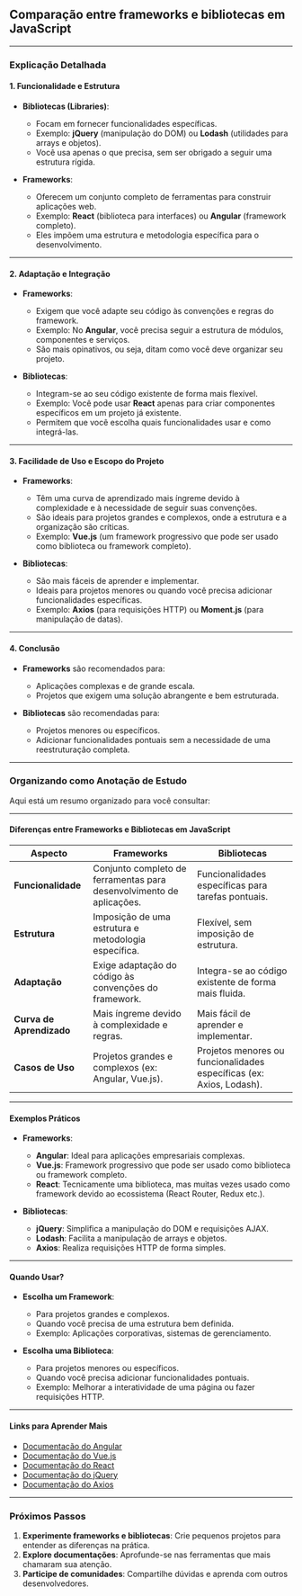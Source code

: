 ## Comparação entre **frameworks** e **bibliotecas** em JavaScript

---

### **Explicação Detalhada**

#### **1. Funcionalidade e Estrutura**
- **Bibliotecas (Libraries)**:
  - Focam em fornecer funcionalidades específicas.
  - Exemplo: **jQuery** (manipulação do DOM) ou **Lodash** (utilidades para arrays e objetos).
  - Você usa apenas o que precisa, sem ser obrigado a seguir uma estrutura rígida.

- **Frameworks**:
  - Oferecem um conjunto completo de ferramentas para construir aplicações web.
  - Exemplo: **React** (biblioteca para interfaces) ou **Angular** (framework completo).
  - Eles impõem uma estrutura e metodologia específica para o desenvolvimento.

---

#### **2. Adaptação e Integração**
- **Frameworks**:
  - Exigem que você adapte seu código às convenções e regras do framework.
  - Exemplo: No **Angular**, você precisa seguir a estrutura de módulos, componentes e serviços.
  - São mais opinativos, ou seja, ditam como você deve organizar seu projeto.

- **Bibliotecas**:
  - Integram-se ao seu código existente de forma mais flexível.
  - Exemplo: Você pode usar **React** apenas para criar componentes específicos em um projeto já existente.
  - Permitem que você escolha quais funcionalidades usar e como integrá-las.

---

#### **3. Facilidade de Uso e Escopo do Projeto**
- **Frameworks**:
  - Têm uma curva de aprendizado mais íngreme devido à complexidade e à necessidade de seguir suas convenções.
  - São ideais para projetos grandes e complexos, onde a estrutura e a organização são críticas.
  - Exemplo: **Vue.js** (um framework progressivo que pode ser usado como biblioteca ou framework completo).

- **Bibliotecas**:
  - São mais fáceis de aprender e implementar.
  - Ideais para projetos menores ou quando você precisa adicionar funcionalidades específicas.
  - Exemplo: **Axios** (para requisições HTTP) ou **Moment.js** (para manipulação de datas).

---

#### **4. Conclusão**
- **Frameworks** são recomendados para:
  - Aplicações complexas e de grande escala.
  - Projetos que exigem uma solução abrangente e bem estruturada.

- **Bibliotecas** são recomendadas para:
  - Projetos menores ou específicos.
  - Adicionar funcionalidades pontuais sem a necessidade de uma reestruturação completa.

---

### **Organizando como Anotação de Estudo**

Aqui está um resumo organizado para você consultar:

---

#### **Diferenças entre Frameworks e Bibliotecas em JavaScript**

| **Aspecto**              | **Frameworks**                                                                 | **Bibliotecas**                                                             |
|--------------------------|-------------------------------------------------------------------------------|-----------------------------------------------------------------------------|
| **Funcionalidade**       | Conjunto completo de ferramentas para desenvolvimento de aplicações.          | Funcionalidades específicas para tarefas pontuais.                          |
| **Estrutura**            | Imposição de uma estrutura e metodologia específica.                          | Flexível, sem imposição de estrutura.                                       |
| **Adaptação**            | Exige adaptação do código às convenções do framework.                         | Integra-se ao código existente de forma mais fluida.                        |
| **Curva de Aprendizado** | Mais íngreme devido à complexidade e regras.                                  | Mais fácil de aprender e implementar.                                      |
| **Casos de Uso**         | Projetos grandes e complexos (ex: Angular, Vue.js).                           | Projetos menores ou funcionalidades específicas (ex: Axios, Lodash).        |

---

#### **Exemplos Práticos**

- **Frameworks**:
  - **Angular**: Ideal para aplicações empresariais complexas.
  - **Vue.js**: Framework progressivo que pode ser usado como biblioteca ou framework completo.
  - **React**: Tecnicamente uma biblioteca, mas muitas vezes usado como framework devido ao ecossistema (React Router, Redux etc.).

- **Bibliotecas**:
  - **jQuery**: Simplifica a manipulação do DOM e requisições AJAX.
  - **Lodash**: Facilita a manipulação de arrays e objetos.
  - **Axios**: Realiza requisições HTTP de forma simples.

---

#### **Quando Usar?**
- **Escolha um Framework**:
  - Para projetos grandes e complexos.
  - Quando você precisa de uma estrutura bem definida.
  - Exemplo: Aplicações corporativas, sistemas de gerenciamento.

- **Escolha uma Biblioteca**:
  - Para projetos menores ou específicos.
  - Quando você precisa adicionar funcionalidades pontuais.
  - Exemplo: Melhorar a interatividade de uma página ou fazer requisições HTTP.

---

#### **Links para Aprender Mais**
- [Documentação do Angular](https://angular.io/docs)
- [Documentação do Vue.js](https://vuejs.org/v2/guide/)
- [Documentação do React](https://reactjs.org/docs/getting-started.html)
- [Documentação do jQuery](https://api.jquery.com/)
- [Documentação do Axios](https://axios-http.com/docs/intro)

---

### **Próximos Passos**
1. **Experimente frameworks e bibliotecas**: Crie pequenos projetos para entender as diferenças na prática.
2. **Explore documentações**: Aprofunde-se nas ferramentas que mais chamaram sua atenção.
3. **Participe de comunidades**: Compartilhe dúvidas e aprenda com outros desenvolvedores.

